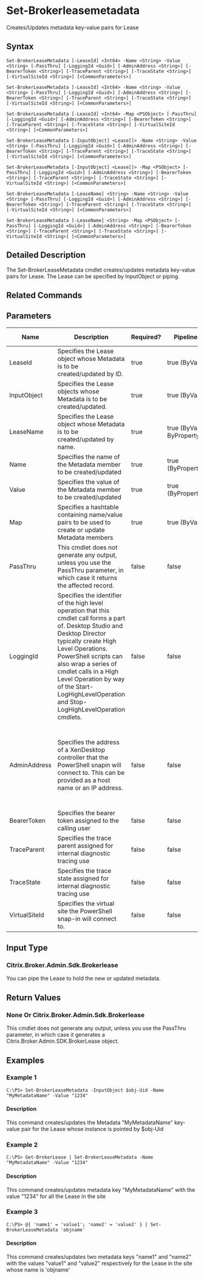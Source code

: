 ﻿
# Set-Brokerleasemetadata
Creates/Updates metadata key-value pairs for Lease
## Syntax

```
Set-BrokerLeaseMetadata [-LeaseId] <Int64> -Name <String> -Value <String> [-PassThru] [-LoggingId <Guid>] [-AdminAddress <String>] [-BearerToken <String>] [-TraceParent <String>] [-TraceState <String>] [-VirtualSiteId <String>] [<CommonParameters>]  
  
Set-BrokerLeaseMetadata [-LeaseId] <Int64> -Name <String> -Value <String> [-PassThru] [-LoggingId <Guid>] [-AdminAddress <String>] [-BearerToken <String>] [-TraceParent <String>] [-TraceState <String>] [-VirtualSiteId <String>] [<CommonParameters>]  
  
Set-BrokerLeaseMetadata [-LeaseId] <Int64> -Map <PSObject> [-PassThru] [-LoggingId <Guid>] [-AdminAddress <String>] [-BearerToken <String>] [-TraceParent <String>] [-TraceState <String>] [-VirtualSiteId <String>] [<CommonParameters>]  
  
Set-BrokerLeaseMetadata [-InputObject] <Lease[]> -Name <String> -Value <String> [-PassThru] [-LoggingId <Guid>] [-AdminAddress <String>] [-BearerToken <String>] [-TraceParent <String>] [-TraceState <String>] [-VirtualSiteId <String>] [<CommonParameters>]  
  
Set-BrokerLeaseMetadata [-InputObject] <Lease[]> -Map <PSObject> [-PassThru] [-LoggingId <Guid>] [-AdminAddress <String>] [-BearerToken <String>] [-TraceParent <String>] [-TraceState <String>] [-VirtualSiteId <String>] [<CommonParameters>]  
  
Set-BrokerLeaseMetadata [-LeaseName] <String> -Name <String> -Value <String> [-PassThru] [-LoggingId <Guid>] [-AdminAddress <String>] [-BearerToken <String>] [-TraceParent <String>] [-TraceState <String>] [-VirtualSiteId <String>] [<CommonParameters>]  
  
Set-BrokerLeaseMetadata [-LeaseName] <String> -Map <PSObject> [-PassThru] [-LoggingId <Guid>] [-AdminAddress <String>] [-BearerToken <String>] [-TraceParent <String>] [-TraceState <String>] [-VirtualSiteId <String>] [<CommonParameters>]
```

## Detailed Description
The Set-BrokerLeaseMetadata cmdlet creates/updates metadata key-value pairs for Lease. The Lease can be specified by InputObject or piping.


## Related Commands

## Parameters
| Name   | Description | Required? | Pipeline Input | Default Value |
| --- | --- | --- | --- | --- |
| LeaseId | Specifies the Lease object whose Metadata is to be created/updated by ID. | true | true (ByValue) |  |
| InputObject | Specifies the Lease objects whose Metadata is to be created/updated. | true | true (ByValue) |  |
| LeaseName | Specifies the Lease object whose Metadata is to be created/updated by name. | true | true (ByValue, ByPropertyName) |  |
| Name | Specifies the name of the Metadata member to be created/updated | true | true (ByPropertyName) |  |
| Value | Specifies the value of the Metadata member to be created/updated | true | true (ByPropertyName) |  |
| Map | Specifies a hashtable containing name/value pairs to be used to create or update Metadata members | true | true (ByValue) |  |
| PassThru | This cmdlet does not generate any output, unless you use the PassThru parameter, in which case it returns the affected record. | false | false | False |
| LoggingId | Specifies the identifier of the high level operation that this cmdlet call forms a part of. Desktop Studio and Desktop Director typically create High Level Operations. PowerShell scripts can also wrap a series of cmdlet calls in a High Level Operation by way of the Start-LogHighLevelOperation and Stop-LogHighLevelOperation cmdlets. | false | false |  |
| AdminAddress | Specifies the address of a XenDesktop controller that the PowerShell snapin will connect to. This can be provided as a host name or an IP address. | false | false | Localhost. Once a value is provided by any cmdlet, this value will become the default. |
| BearerToken | Specifies the bearer token assigned to the calling user | false | false |  |
| TraceParent | Specifies the trace parent assigned for internal diagnostic tracing use | false | false |  |
| TraceState | Specifies the trace state assigned for internal diagnostic tracing use | false | false |  |
| VirtualSiteId | Specifies the virtual site the PowerShell snap-in will connect to. | false | false |  |

## Input Type

### Citrix.Broker.Admin.Sdk.Brokerlease
You can pipe the Lease to hold the new or updated metadata.
## Return Values

### None Or Citrix.Broker.Admin.Sdk.Brokerlease
This cmdlet does not generate any output, unless you use the PassThru parameter, in which case it generates a Citrix.Broker.Admin.SDK.BrokerLease object.
## Examples

### Example 1

```
C:\PS> Set-BrokerLeaseMetadata -InputObject $obj-Uid -Name "MyMetadataName" -Value "1234"
```

#### Description
This command creates/updates the Metadata "MyMetadataName" key-value pair for the Lease whose instance is pointed by \$obj-Uid
### Example 2

```
C:\PS> Get-BrokerLease | Set-BrokerLeaseMetadata -Name "MyMetadataName" -Value "1234"
```

#### Description
This command creates/updates metadata key "MyMetadataName" with the value "1234" for all the Lease in the site
### Example 3

```
C:\PS> @{ 'name1' = 'value1'; 'name2' = 'value2' } | Set-BrokerLeaseMetadata 'objname'
```

#### Description
This command creates/updates two metadata keys "name1" and "name2" with the values "value1" and "value2" respectively for the Lease in the site whose name is 'objname'
